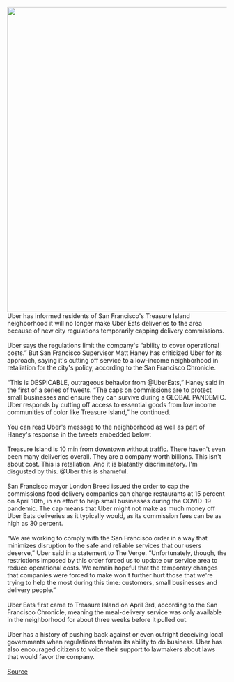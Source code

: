 <img src='https://cdn.vox-cdn.com/thumbor/Som6MJuJKIi_gni4VDsbgS56qTA=/0x0:2040x1360/1200x800/filters:focal(857x517:1183x843)/cdn.vox-cdn.com/uploads/chorus_image/image/66705968/acastro_180927_1777_uber_0002.0.jpg' width='700px' />Uber has informed residents of San Francisco's Treasure Island neighborhood it will no longer make Uber Eats deliveries to the area because of new city regulations temporarily capping delivery commissions.<br/><br/>Uber says the regulations limit the company's “ability to cover operational costs.” But San Francisco Supervisor Matt Haney has criticized Uber for its approach, saying it's cutting off service to a low-income neighborhood in retaliation for the city's policy, according to the San Francisco Chronicle.<br/><br/>“This is DESPICABLE, outrageous behavior from @UberEats,” Haney said in the first of a series of tweets. “The caps on commissions are to protect small businesses and ensure they can survive during a GLOBAL PANDEMIC. Uber responds by cutting off access to essential goods from low income communities of color like Treasure Island,” he continued.<br/><br/>You can read Uber's message to the neighborhood as well as part of Haney's response in the tweets embedded below:<br/><br/>Treasure Island is 10 min from downtown without traffic. There haven't even been many deliveries overall. They are a company worth billions. This isn't about cost. This is retaliation. And it is blatantly discriminatory. I'm disgusted by this. @Uber this is shameful.<br/><br/>San Francisco mayor London Breed issued the order to cap the commissions food delivery companies can charge restaurants at 15 percent on April 10th, in an effort to help small businesses during the COVID-19 pandemic. The cap means that Uber might not make as much money off Uber Eats deliveries as it typically would, as its commission fees can be as high as 30 percent.<br/><br/>“We are working to comply with the San Francisco order in a way that minimizes disruption to the safe and reliable services that our users deserve,” Uber said in a statement to The Verge. “Unfortunately, though, the restrictions imposed by this order forced us to update our service area to reduce operational costs. We remain hopeful that the temporary changes that companies were forced to make won't further hurt those that we're trying to help the most during this time: customers, small businesses and delivery people.”<br/><br/>Uber Eats first came to Treasure Island on April 3rd, according to the San Francisco Chronicle, meaning the meal-delivery service was only available in the neighborhood for about three weeks before it pulled out.<br/><br/>Uber has a history of pushing back against or even outright deceiving local governments when regulations threaten its ability to do business. Uber has also encouraged citizens to voice their support to lawmakers about laws that would favor the company.<br/><br/><a href='https://www.theverge.com/2020/4/24/21235426/uber-eats-san-francisco-supervisor-deliveries-treasure-island'> Source <a/>